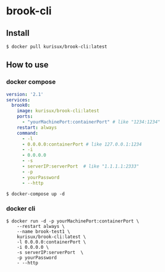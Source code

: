 # brook-cli

## Install

```shell
$ docker pull kurisux/brook-cli:latest
```

## How to use

### docker compose

```yaml
version: '2.1'
services:
  brook0:
    image: kurisux/brook-cli:latest
    ports:
      - "yourMachinePort:containerPort" # like "1234:1234"
    restart: always
    command:
      - -l
      - 0.0.0.0:containerPort # like 127.0.0.1:1234
      - -i
      - 0.0.0.0
      - -s
      - serverIP:serverPort  # like "1.1.1.1:2333"
      - -p
      - yourPassword
      - --http
```

```shell
$ docker-compose up -d
```

### docker cli

```shell
$ docker run -d -p yourMachinePort:containerPort \
    --restart always \
    --name brook-test1 \
    kurisux/brook-cli:latest \
    -l 0.0.0.0:containerPort \
    -i 0.0.0.0 \
    -s serverIP:serverPort  \
    -p yourPassword
    - --http
```